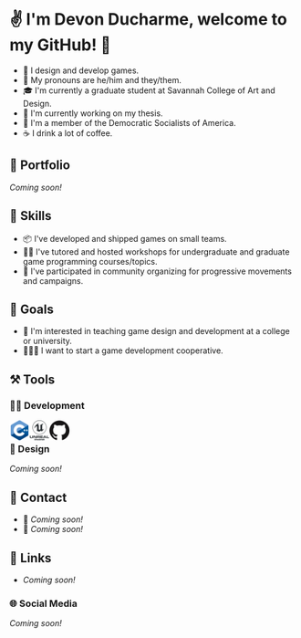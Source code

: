 # ✌️ I'm Devon Ducharme, welcome to my GitHub! 🐙

- 🎲 I design and develop games.
- 🧔 My pronouns are he/him and they/them.
- 🎓 I'm currently a graduate student at Savannah College of Art and Design.
- 📝 I'm currently working on my thesis.
- 🌹 I'm a member of the Democratic Socialists of America.
- ☕ I drink a lot of coffee.

## 💾 Portfolio

*Coming soon!*

## 🤹 Skills

- 📦 I've developed and shipped games on small teams.
- 👨‍🏫 I've tutored and hosted workshops for undergraduate and graduate game programming courses/topics.
- 🤝 I've participated in community organizing for progressive movements and campaigns.

## 🥅 Goals

- 🏫 I'm interested in teaching game design and development at a college or university.
- 🧑‍🤝‍🧑 I want to start a game development cooperative.

## ⚒️ Tools

### 👨‍💻 Development

<img align="left" alt="CPP" width="35px" src="https://raw.githubusercontent.com/github/explore/80688e429a7d4ef2fca1e82350fe8e3517d3494d/topics/cpp/cpp.png" />
<img align="left" alt="Unreal Engine" width="35px" src="https://raw.githubusercontent.com/github/explore/80688e429a7d4ef2fca1e82350fe8e3517d3494d/topics/unreal-engine/unreal-engine.png" />
<img align="left" alt="GitHub" width="35px" src="https://raw.githubusercontent.com/github/explore/78df643247d429f6cc873026c0622819ad797942/topics/github/github.png" />
<br /> 

### 📐 Design

*Coming soon!*

## 💬 Contact

- 📱 *Coming soon!*
- 📧 *Coming soon!*

## 🔗 Links

- *Coming soon!*

### 🌐 Social Media

*Coming soon!*
